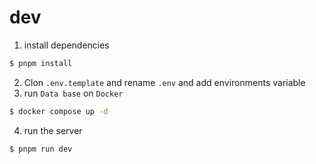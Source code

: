 # dev

1. install dependencies

```bash
$ pnpm install
```

2. Clon `.env.template` and rename `.env` and add environments variable
3. run `Data base` on `Docker`

```bash
$ docker compose up -d
```

4. run the server

```bash
$ pnpm run dev
```

